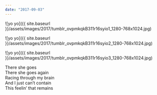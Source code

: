 ```yaml
---
date: "2017-09-03"
---
```


![yo yo]({{ site.baseurl }}/assets/images/2017/tumblr_ovpmkqkB311r16syio1_1280-768x1024.jpg)

![yo yo]({{ site.baseurl }}/assets/images/2017/tumblr_ovpmkqkB311r16syio2_1280-768x1024.jpg)

![yo yo]({{ site.baseurl }}/assets/images/2017/tumblr_ovpmkqkB311r16syio3_1280-768x1024.jpg)

There she goes  
There she goes again  
Racing through my brain  
And I just can’t contain  
This feelin’ that remains
